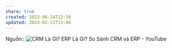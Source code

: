 ```yaml
---
share: true
created: 2023-06-24T22:50
updated: 2024-02-11T13:06
---
```


Nguồn:: ![CRM Là Gì? ERP Là Gì? So Sánh CRM và ERP - YouTube](https://youtu.be/vyOkb6M1bdA)
